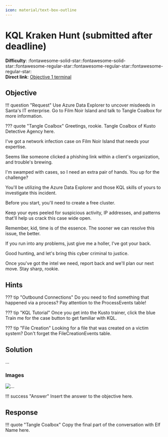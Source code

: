 ```yaml
---
icon: material/text-box-outline
---
```


# KQL Kraken Hunt (submitted after deadline)

**Difficulty**: :fontawesome-solid-star::fontawesome-solid-star::fontawesome-regular-star::fontawesome-regular-star::fontawesome-regular-star:<br/>
**Direct link**: [Objective 1 terminal](https://.../)

## Objective

!!! question "Request"
    Use Azure Data Explorer to uncover misdeeds in Santa's IT enterprise. Go to Film Noir Island and talk to Tangle Coalbox for more information.

??? quote "Tangle Coalbox"
    Greetings, rookie. Tangle Coalbox of Kusto Detective Agency here.

I've got a network infection case on Film Noir Island that needs your expertise.

Seems like someone clicked a phishing link within a client's organization, and trouble's brewing.

I'm swamped with cases, so I need an extra pair of hands. You up for the challenge?

You'll be utilizing the Azure Data Explorer and those KQL skills of yours to investigate this incident.

Before you start, you'll need to create a free cluster.

Keep your eyes peeled for suspicious activity, IP addresses, and patterns that'll help us crack this case wide open.

Remember, kid, time is of the essence. The sooner we can resolve this issue, the better.

If you run into any problems, just give me a holler, I've got your back.

Good hunting, and let's bring this cyber criminal to justice.

Once you've got the intel we need, report back and we'll plan our next move. Stay sharp, rookie.

## Hints

??? tip "Outbound Connections"
    Do you need to find something that happened via a process? Pay attention to the ProcessEvents table!

??? tip "KQL Tutorial"
    Once you get into the Kusto trainer, click the blue Train me for the case button to get familiar with KQL.
    
??? tip "File Creation"
    Looking for a file that was created on a victim system? Don't forget the FileCreationEvents table.

## Solution

...


### Images

![...](...)


!!! success "Answer"
    Insert the answer to the objective here.

## Response

!!! quote "Tangle Coalbox"
    Copy the final part of the conversation with Elf Name here.
